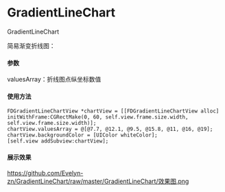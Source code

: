 # GradientLineChart
GradientLineChart

简易渐变折线图：

#### 参数
valuesArray：折线图点纵坐标数值


#### 使用方法
```
FDGradientLineChartView *chartView = [[FDGradientLineChartView alloc] initWithFrame:CGRectMake(0, 60, self.view.frame.size.width, self.view.frame.size.width)];
chartView.valuesArray = @[@7.7, @12.1, @9.5, @15.8, @11, @16, @19];
chartView.backgroundColor = [UIColor whiteColor];
[self.view addSubview:chartView];
```

#### 展示效果
https://github.com/Evelyn-zn/GradientLineChart/raw/master/GradientLineChart/效果图.png




